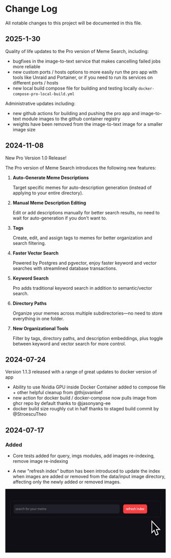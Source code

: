 # Change Log

All notable changes to this project will be documented in this file.

## 2025-1-30

Quality of life updates to the Pro version of Meme Search, including:

- bugfixes in the image-to-text service that makes cancelling failed jobs more reliable
- new custom ports / hosts options to more easily run the pro app with tools like Unraid and Portainer, or if you need to run its services on different ports / hosts
- new local build compose file for building and testing locally `docker-compose-pro-local-build.yml`

Administrative updates including:

- new github actions for building and pushing the pro app and image-to-text module images to the github container registry
- weights have been removed from the image-to-text image for a smaller image size

## 2024-11-08

New Pro Version 1.0 Release!

The Pro version of Meme Search introduces the following new features:

1.  **Auto-Generate Meme Descriptions**

    Target specific memes for auto-description generation (instead of applying to your entire directory).

2.  **Manual Meme Description Editing**

    Edit or add descriptions manually for better search results, no need to wait for auto-generation if you don't want to.

3.  **Tags**

    Create, edit, and assign tags to memes for better organization and search filtering.

4.  **Faster Vector Search**

    Powered by Postgres and pgvector, enjoy faster keyword and vector searches with streamlined database transactions.

5.  **Keyword Search**

    Pro adds traditional keyword search in addition to semantic/vector search.

6.  **Directory Paths**

    Organize your memes across multiple subdirectories—no need to store everything in one folder.

7.  **New Organizational Tools**

    Filter by tags, directory paths, and description embeddings, plus toggle between keyword and vector search for more control.

## 2024-07-24

Version 1.1.3 released with a range of great updates to docker version of app

- Ability to use Nvidia GPU inside Docker Container added to compose file + other helpful cleanup from @thijsvanloef
- new action for docker build / docker-compose now pulls image from ghcr repo by default thanks to @jasonyang-ee
- docker build size roughly cut in half thanks to staged build commit by @StroescuTheo

## 2024-07-17

### Added

- Core tests added for query, imgs modules, add images re-indexing, remove image re-indexing

- A new "refresh index" button has been introduced to update the index when images are added or removed from the data/input image directory, affecting only the newly added or removed images.

<p align="center">
<img align="center" src="https://github.com/jermwatt/readme_gifs/blob/main/meme_search_refresh_button.gif" height="200">
</p>
